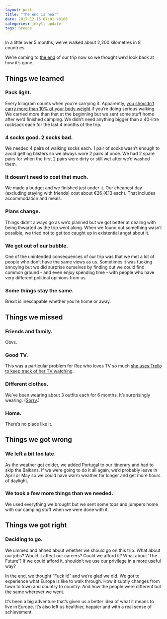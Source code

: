 ```yaml
---
layout: post
title: "The end is near"
date: 2017-12-15 07:01 +0100
categories: jekyll update
tags: Greece
---
```


In a little over 5 months, we’ve walked about 2,200 kilometres in 8 countries.

We’re coming to [the end](https://youtu.be/JSUIQgEVDM4?t=56s) of our trip now so we thought we’d look back at how it’s gone.

## Things we learned

### Pack light.

Every kilogram counts when you’re carrying it. Apparently, [you shouldn’t carry more than 10% of your body weight](https://www.caminodesantiago.me/should-my-backpack-be-10-of-my-weight/) if you’re doing serious walking. We carried more than that at the beginning but we sent some stuff home after we’d finished camping. We didn’t need anything bigger than a 40-litre rucksack each for the last 4 months of the trip.

### 4 socks good. 2 socks bad.

We needed 4 pairs of walking socks each. 1 pair of socks wasn’t enough to avoid getting blisters so we always wore 2 pairs at once. We had 2 spare pairs for when the first 2 pairs were dirty or still wet after we’d washed them.

### It doesn’t need to cost that much. 

We made a budget and we finished just under it. Our cheapest day (excluding staying with friends) cost about €26 (€13 each). That includes accommodation and meals.

### Plans change. 

Things didn’t always go as we’d planned but we got better at dealing with being thwarted as the trip went along. When we found out something wasn’t possible, we tried not to get too caught up in existential angst about it.

### We got out of our bubble. 

One of the unintended consequences of our trip was that we met a lot of people who don’t have the same views as us. Sometimes it was fucking annoying but we did surprise ourselves by finding out we could find common ground - and even enjoy spending time - with people who have very different political opinions from us. 

### Some things stay the same.

Brexit is inescapable whether you’re home or away.

## Things we missed

### Friends and family.

Obvs.

### Good TV. 

This was a particular problem for Roz who loves TV so much [she uses Trello to keep track of her TV watching](https://trello.com/b/tvYpam18/rozs-tv-planning).

### Different clothes. 

We’ve been wearing about 3 outfits each for 6 months. It’s surprisingly wearing. ([Sorry](https://youtu.be/fRh_vgS2dFE?t=1m21s).)

### Home. 

There’s no place like it.

## Things we got wrong
 
### We left a bit too late. 

As the weather got colder, we added Portugal to our itinerary and had to skip the Balkans. If we were going to do it all again, we’d probably leave in April or May so we could have warm weather for longer and get more hours of daylight. 

### We took a few more things than we needed. 

We used everything we brought but we sent some tops and jumpers home with our camping stuff when we were done with it. 

## Things we got right 

### Deciding to go. 

We ummed and ahhed about whether we should go on this trip. What about our jobs? Would it affect our careers? Could we afford it? What about ‘The Future’? If we could afford it, shouldn’t we use our privilege in a more useful way? 

In the end, we thought “Fuck it!” and we’re glad we did. We got to experience what Europe is like to walk through. How it subtly changes from town to town and country to country. And how the people were different but the same wherever we went. 

It’s been a big adventure that’s given us a better idea of what it means to live in Europe. It’s also left us healthier, happier and with a real sense of achievement. 


